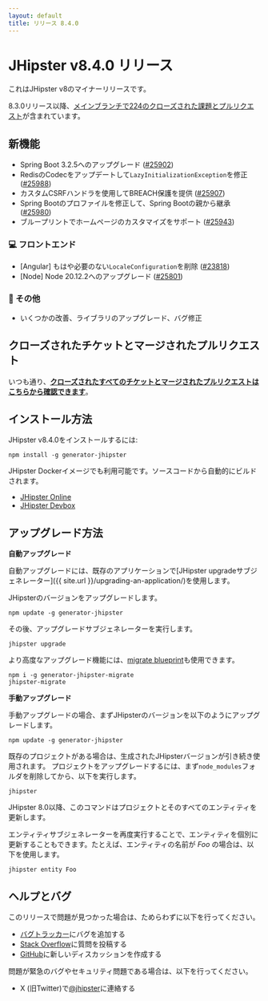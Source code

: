 ```yaml
---
layout: default
title: リリース 8.4.0
---
```


# JHipster v8.4.0 リリース

これはJHipster v8のマイナーリリースです。

8.3.0リリース以降、[メインブランチで224のクローズされた課題とプルリクエスト](https://github.com/jhipster/generator-jhipster/issues?q=is:closed+milestone:8.4.0)が含まれています。

## 新機能

- Spring Boot 3.2.5へのアップグレード ([#25902](https://github.com/jhipster/generator-jhipster/pull/25902))
- RedisのCodecをアップデートして`LazyInitializationException`を修正 ([#25988](https://github.com/jhipster/generator-jhipster/pull/25988))
- カスタムCSRFハンドラを使用してBREACH保護を提供 ([#25907](https://github.com/jhipster/generator-jhipster/pull/25907))
- Spring Bootのプロファイルを修正して、Spring Bootの親から継承 ([#25980](https://github.com/jhipster/generator-jhipster/pull/25980))
- ブループリントでホームページのカスタマイズをサポート ([#25943](https://github.com/jhipster/generator-jhipster/pull/25943))

### :computer: フロントエンド

- [Angular] もはや必要のない`LocaleConfiguration`を削除 ([#23818](https://github.com/jhipster/generator-jhipster/pull/23818))
- [Node] Node 20.12.2へのアップグレード ([#25801](https://github.com/jhipster/generator-jhipster/pull/25801))

### :scroll: その他

- いくつかの改善、ライブラリのアップグレード、バグ修正

## クローズされたチケットとマージされたプルリクエスト

いつも通り、**[クローズされたすべてのチケットとマージされたプルリクエストはこちらから確認できます](https://github.com/jhipster/generator-jhipster/issues?q=is:closed+milestone:8.4.0)**。

## インストール方法

JHipster v8.4.0をインストールするには:

    npm install -g generator-jhipster

JHipster Dockerイメージでも利用可能です。ソースコードから自動的にビルドされます。

- [JHipster Online](https://start.jhipster.tech)
- [JHipster Devbox](https://github.com/jhipster/jhipster-devbox)

## アップグレード方法

**自動アップグレード**

自動アップグレードには、既存のアプリケーションで[JHipster upgradeサブジェネレーター]({{ site.url }}/upgrading-an-application/)を使用します。

JHipsterのバージョンをアップグレードします。

```
npm update -g generator-jhipster
```

その後、アップグレードサブジェネレーターを実行します。

```
jhipster upgrade
```

より高度なアップグレード機能には、[migrate blueprint](https://github.com/jhipster/generator-jhipster-migrate)も使用できます。

```
npm i -g generator-jhipster-migrate
jhipster-migrate
```

**手動アップグレード**

手動アップグレードの場合、まずJHipsterのバージョンを以下のようにアップグレードします。

```
npm update -g generator-jhipster
```

既存のプロジェクトがある場合は、生成されたJHipsterバージョンが引き続き使用されます。
プロジェクトをアップグレードするには、まず`node_modules`フォルダを削除してから、以下を実行します。

```
jhipster
```

JHipster 8.0以降、このコマンドはプロジェクトとそのすべてのエンティティを更新します。

エンティティサブジェネレーターを再度実行することで、エンティティを個別に更新することもできます。たとえば、エンティティの名前が _Foo_ の場合は、以下を使用します。

```
jhipster entity Foo
```

## ヘルプとバグ

このリリースで問題が見つかった場合は、ためらわずに以下を行ってください。

- [バグトラッカー](https://github.com/jhipster/generator-jhipster/issues?state=open)にバグを追加する
- [Stack Overflow](http://stackoverflow.com/tags/jhipster/info)に質問を投稿する
- [GitHub](https://gitub.com/jhipster/generator-jhipster/discussions)に新しいディスカッションを作成する

問題が緊急のバグやセキュリティ問題である場合は、以下を行ってください。

- X (旧Twitter)で[@jhipster](https://twitter.com/jhipster)に連絡する
